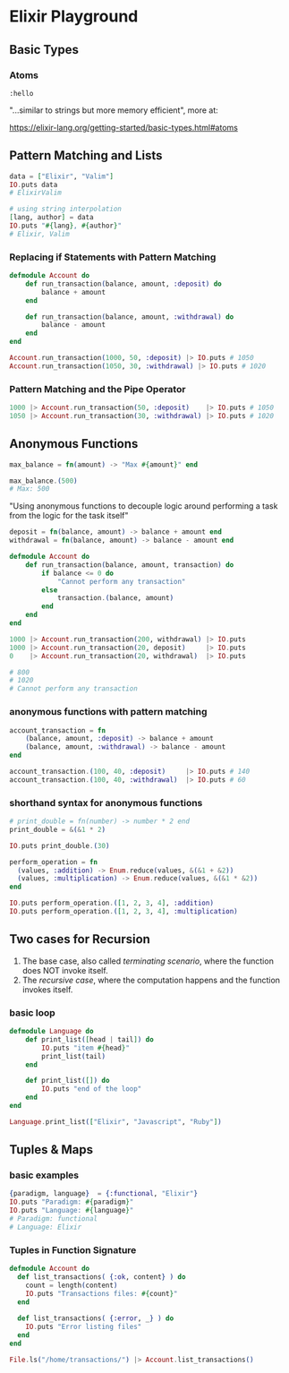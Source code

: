 # Elixir Playground

## Basic Types

### Atoms

```
:hello
```

"...similar to strings but more memory efficient", more at:

https://elixir-lang.org/getting-started/basic-types.html#atoms

## Pattern Matching and Lists

``` elixir
data = ["Elixir", "Valim"]
IO.puts data
# ElixirValim
```
``` elixir
# using string interpolation
[lang, author] = data
IO.puts "#{lang}, #{author}"
# Elixir, Valim
```
### Replacing if Statements with Pattern Matching

``` elixir
defmodule Account do
    def run_transaction(balance, amount, :deposit) do
        balance + amount
    end

    def run_transaction(balance, amount, :withdrawal) do
        balance - amount
    end
end

Account.run_transaction(1000, 50, :deposit) |> IO.puts # 1050
Account.run_transaction(1050, 30, :withdrawal) |> IO.puts # 1020
```

### Pattern Matching and the Pipe Operator

``` elixir
1000 |> Account.run_transaction(50, :deposit)    |> IO.puts # 1050
1050 |> Account.run_transaction(30, :withdrawal) |> IO.puts # 1020
```

## Anonymous Functions

``` elixir
max_balance = fn(amount) -> "Max #{amount}" end

max_balance.(500)
# Max: 500
```

"Using anonymous functions to decouple logic around performing a task from the logic for the task itself"

``` elixir
deposit = fn(balance, amount) -> balance + amount end
withdrawal = fn(balance, amount) -> balance - amount end

defmodule Account do
    def run_transaction(balance, amount, transaction) do
        if balance <= 0 do
            "Cannot perform any transaction"
        else
            transaction.(balance, amount)
        end
    end
end

1000 |> Account.run_transaction(200, withdrawal) |> IO.puts
1000 |> Account.run_transaction(20, deposit)     |> IO.puts
0    |> Account.run_transaction(20, withdrawal)  |> IO.puts

# 800
# 1020
# Cannot perform any transaction
```

### anonymous functions with pattern matching

``` elixir
account_transaction = fn
    (balance, amount, :deposit) -> balance + amount
    (balance, amount, :withdrawal) -> balance - amount
end

account_transaction.(100, 40, :deposit)     |> IO.puts # 140
account_transaction.(100, 40, :withdrawal)  |> IO.puts # 60
```

### shorthand syntax for anonymous functions
``` elixir
# print_double = fn(number) -> number * 2 end
print_double = &(&1 * 2)

IO.puts print_double.(30)
```

``` elixir
perform_operation = fn
  (values, :addition) -> Enum.reduce(values, &(&1 + &2))
  (values, :multiplication) -> Enum.reduce(values, &(&1 * &2))
end

IO.puts perform_operation.([1, 2, 3, 4], :addition)
IO.puts perform_operation.([1, 2, 3, 4], :multiplication)
```

## Two cases for Recursion

1. The base case, also called *terminating scenario*, where the function does NOT invoke itself.
2. The *recursive case*, where the computation happens and the function invokes itself.

### basic loop

``` elixir
defmodule Language do
    def print_list([head | tail]) do
        IO.puts "item #{head}"
        print_list(tail)
    end

    def print_list([]) do
        IO.puts "end of the loop"
    end
end

Language.print_list(["Elixir", "Javascript", "Ruby"])
```

## Tuples & Maps

### basic examples

``` elixir
{paradigm, language}  = {:functional, "Elixir"}
IO.puts "Paradigm: #{paradigm}"
IO.puts "Language: #{language}"
# Paradigm: functional
# Language: Elixir
```

### Tuples in Function Signature

``` elixir
defmodule Account do
  def list_transactions( {:ok, content} ) do
    count = length(content)
    IO.puts "Transactions files: #{count}"
  end
  
  def list_transactions( {:error, _} ) do
    IO.puts "Error listing files"
  end
end

File.ls("/home/transactions/") |> Account.list_transactions()

```